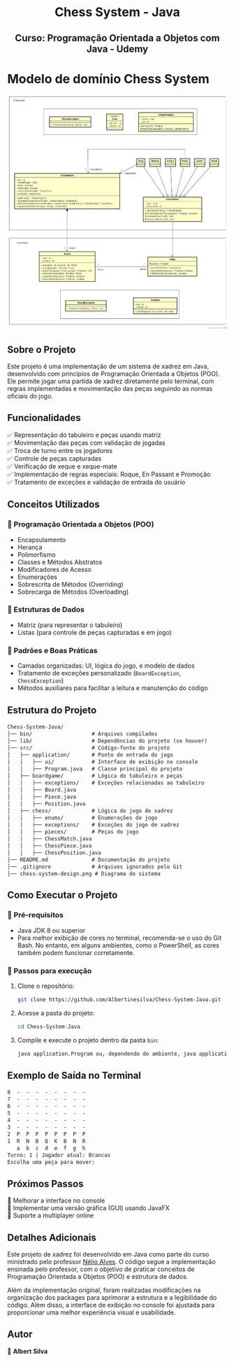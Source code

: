 <h1 align="center">Chess System - Java</h1>

<h2 align="center">Curso: Programação Orientada a Objetos com Java - Udemy</h2>

# Modelo de domínio Chess System

![Modelo de domínio Chess System](chess-system-design.png)

## Sobre o Projeto

Este projeto é uma implementação de um sistema de xadrez em Java, desenvolvido com princípios de Programação Orientada a Objetos (POO). Ele permite jogar uma partida de xadrez diretamente pelo terminal, com regras implementadas e movimentação das peças seguindo as normas oficiais do jogo.

## Funcionalidades

✅ Representação do tabuleiro e peças usando matriz <br>
✅ Movimentação das peças com validação de jogadas <br>
✅ Troca de turno entre os jogadores <br>
✅ Controle de peças capturadas <br>
✅ Verificação de xeque e xeque-mate <br>
✅ Implementação de regras especiais: Roque, En Passant e Promoção <br>
✅ Tratamento de exceções e validação de entrada do usuário <br>

## Conceitos Utilizados

### 🔹 Programação Orientada a Objetos (POO)

- Encapsulamento
- Herança
- Polimorfismo
- Classes e Métodos Abstratos
- Modificadores de Acesso
- Enumerações
- Sobrescrita de Métodos (Overriding)
- Sobrecarga de Métodos (Overloading)

### 🔹 Estruturas de Dados

- Matriz (para representar o tabuleiro)
- Listas (para controle de peças capturadas e em jogo)

### 🔹 Padrões e Boas Práticas

- Camadas organizadas: UI, lógica do jogo, e modelo de dados
- Tratamento de exceções personalizado (`BoardException`, `ChessException`)
- Métodos auxiliares para facilitar a leitura e manutenção do código

## Estrutura do Projeto

```
Chess-System-Java/
│── bin/                   # Arquivos compilados
│── lib/                   # Dependências do projeto (se houver)
│── src/                   # Código-fonte do projeto
│   ├── application/       # Ponto de entrada do jogo
│   │   ├── ui/            # Interface de exibição no console
│   │   ├── Program.java   # Classe principal do projeto
│   ├── boardgame/         # Lógica do tabuleiro e peças
│   │   ├── exceptions/    # Exceções relacionadas ao tabuleiro
│   │   ├── Board.java     
│   │   ├── Piece.java     
│   │   ├── Position.java  
│   ├── chess/             # Lógica do jogo de xadrez
│   │   ├── enums/         # Enumerações do jogo
│   │   ├── exceptions/    # Exceções do jogo de xadrez
│   │   ├── pieces/        # Peças do jogo
│   │   ├── ChessMatch.java
│   │   ├── ChessPiece.java
│   │   ├── ChessPosition.java
│── README.md              # Documentação do projeto
│── .gitignore             # Arquivos ignorados pelo Git
│── chess-system-design.png # Diagrama do sistema

```

## Como Executar o Projeto

### 🔹 Pré-requisitos

- Java JDK 8 ou superior
- Para melhor exibição de cores no terminal, recomenda-se o uso do Git Bash. No entanto, em alguns ambientes, como o PowerShell, as cores também podem funcionar corretamente.

### 🔹 Passos para execução

1. Clone o repositório:
   ```sh
   git clone https://github.com/Albertinesilva/Chess-System-Java.git
   ```
2. Acesse a pasta do projeto:
   ```sh
   cd Chess-System-Java
   ```
3. Compile e execute o projeto dentro da pasta `bin`:
   ```sh
   java application.Program ou, dependendo do ambiente, java application/Program
   ```
   
## Exemplo de Saída no Terminal

```
8  -  -  -  -  -  -  -  -
7  -  -  -  -  -  -  -  -
6  -  -  -  -  -  -  -  -
5  -  -  -  -  -  -  -  -
4  -  -  -  -  -  -  -  -
3  -  -  -  -  -  -  -  -
2  P  P  P  P  P  P  P  P
1  R  N  B  Q  K  B  N  R
   a  b  c  d  e  f  g  h
Turno: 1 | Jogador atual: Brancas
Escolha uma peça para mover:
```

## Próximos Passos

🔹 Melhorar a interface no console <br>
🔹 Implementar uma versão gráfica (GUI) usando JavaFX <br>
🔹 Suporte a multiplayer online <br>

## Detalhes Adicionais

Este projeto de xadrez foi desenvolvido em Java como parte do curso ministrado pelo professor [Nélio Alves](https://github.com/acenelio). O código segue a implementação ensinada pelo professor, com o objetivo de praticar conceitos de Programação Orientada a Objetos (POO) e estrutura de dados.

Além da implementação original, foram realizadas modificações na organização dos packages para aprimorar a estrutura e a legibilidade do código. Além disso, a interface de exibição no console foi ajustada para proporcionar uma melhor experiência visual e usabilidade.

## Autor

👤 **Albert Silva**
